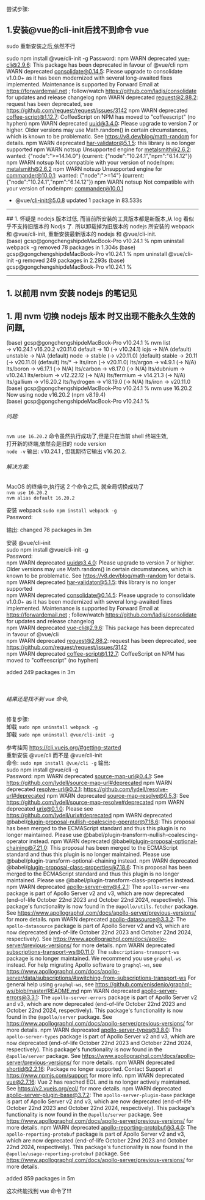 尝试步骤:

## 1.安装@vue的cli-init后找不到命令 vue

sudo 重新安装之后,依然不行  
  
sudo npm install @vue/cli-init -g
Password:
npm WARN deprecated vue-cli@2.9.6: This package has been deprecated in favour of @vue/cli
npm WARN deprecated consolidate@0.14.5: Please upgrade to consolidate v1.0.0+ as it has been modernized with several long-awaited fixes implemented. Maintenance is supported by Forward Email at https://forwardemail.net ; follow/watch https://github.com/ladjs/consolidate for updates and release changelog
npm WARN deprecated request@2.88.2: request has been deprecated, see https://github.com/request/request/issues/3142
npm WARN deprecated coffee-script@1.12.7: CoffeeScript on NPM has moved to "coffeescript" (no hyphen)
npm WARN deprecated uuid@3.4.0: Please upgrade  to version 7 or higher.  Older versions may use Math.random() in certain circumstances, which is known to be problematic.  See https://v8.dev/blog/math-random for details.
npm WARN deprecated har-validator@5.1.5: this library is no longer supported
npm WARN notsup Unsupported engine for metalsmith@2.6.2: wanted: {"node":">=14.14.0"} (current: {"node":"10.24.1","npm":"6.14.12"})
npm WARN notsup Not compatible with your version of node/npm: metalsmith@2.6.2
npm WARN notsup Unsupported engine for commander@10.0.1: wanted: {"node":">=14"} (current: {"node":"10.24.1","npm":"6.14.12"})
npm WARN notsup Not compatible with your version of node/npm: commander@10.0.1

+ @vue/cli-init@5.0.8
updated 1 package in 83.533s

<hr/>
## 1. 怀疑是 nodejs 版本过低, 而当前所安装的工具版本都是新版本,从 log 看似乎不支持旧版本的 Nodjs 了.  
所以卸载掉为旧版本的 nodejs 所安装的 webpack 和 @vue/cli-init, 重新安装最新版本的 nodejs 和 @vue/cli-init.<br/>
(base) gcsp@gongchengshipdeMacBook-Pro v10.24.1 % npm uninstall webpack -g
removed 78 packages in 1.304s
(base) gcsp@gongchengshipdeMacBook-Pro v10.24.1 % npm uninstall @vue/cli-init -g
removed 249 packages in 2.293s
(base) gcsp@gongchengshipdeMacBook-Pro v10.24.1 %
<hr/>

## 1. 以前用 nvm 安装 nodejs 的笔记见  


## 1. 用 nvm 切换 nodejs 版本 时又出现不能永久生效的问题,
(base) gcsp@gongchengshipdeMacBook-Pro v10.24.1 % nvm list <br/>
->     v10.24.1
       v16.20.2
       v20.11.0
default -> 10 (-> v10.24.1)
iojs -> N/A (default)
unstable -> N/A (default)
node -> stable (-> v20.11.0) (default)
stable -> 20.11 (-> v20.11.0) (default)
lts/* -> lts/iron (-> v20.11.0)
lts/argon -> v4.9.1 (-> N/A)
lts/boron -> v6.17.1 (-> N/A)
lts/carbon -> v8.17.0 (-> N/A)
lts/dubnium -> v10.24.1
lts/erbium -> v12.22.12 (-> N/A)
lts/fermium -> v14.21.3 (-> N/A)
lts/gallium -> v16.20.2
lts/hydrogen -> v18.19.0 (-> N/A)
lts/iron -> v20.11.0
(base) gcsp@gongchengshipdeMacBook-Pro v10.24.1 % nvm use 16.20.2
Now using node v16.20.2 (npm v8.19.4)
<br/>
(base) gcsp@gongchengshipdeMacBook-Pro v10.24.1 %

###### 问题:  
`nvm use 16.20.2` 命令虽然执行成功了,但是只在当前 shell 终端生效,  
打开新的终端,依然会是旧的 node version  
`node -v` 输出: v10.24.1 , 但我期待它输出 v16.20.2.
###### 解决方案:
MacOS 的终端中,执行这 2 个命令之后, 就全局切换成功了  
`nvm use 16.20.2`  
`nvm alias default 16.20.2` 

安装 webpack
`sudo npm install webpack -g`  
Password:

输出: changed 78 packages in 3m

安装 @vue/cli-init  
sudo npm install @vue/cli-init -g                       
Password:  
npm WARN deprecated uuid@3.4.0: Please upgrade  to version 7 or higher.  Older versions may use Math.random() in certain circumstances, which is known to be problematic.  See https://v8.dev/blog/math-random for details.  
npm WARN deprecated har-validator@5.1.5: this library is no longer supported  
npm WARN deprecated consolidate@0.14.5: Please upgrade to consolidate v1.0.0+ as it has been modernized with several long-awaited fixes implemented. Maintenance is supported by Forward Email at https://forwardemail.net ; follow/watch https://github.com/ladjs/consolidate for updates and release changelog  
npm WARN deprecated vue-cli@2.9.6: This package has been deprecated in favour of @vue/cli  
npm WARN deprecated request@2.88.2: request has been deprecated, see https://github.com/request/request/issues/3142  
npm WARN deprecated coffee-script@1.12.7: CoffeeScript on NPM has moved to "coffeescript" (no hyphen)  

added 249 packages in 3m  

<br/>

###### 结果还是找不到 vue 命令,   
修复步骤:  
卸载 `sudo npm uninstall webpack -g`  
卸载 `sudo npm uninstall @vue/cli-init -g`  
  
参考挂网 https://cli.vuejs.org/#getting-started  
重新安装 @vue/cli 而不是 @vue/cli-init  
命令: `sudo npm install @vue/cli -g`
输出:  
sudo npm install @vue/cli -g      
Password:
npm WARN deprecated source-map-url@0.4.1: See https://github.com/lydell/source-map-url#deprecated
npm WARN deprecated resolve-url@0.2.1: https://github.com/lydell/resolve-url#deprecated
npm WARN deprecated source-map-resolve@0.5.3: See https://github.com/lydell/source-map-resolve#deprecated
npm WARN deprecated urix@0.1.0: Please see https://github.com/lydell/urix#deprecated
npm WARN deprecated @babel/plugin-proposal-nullish-coalescing-operator@7.18.6: This proposal has been merged to the ECMAScript standard and thus this plugin is no longer maintained. Please use @babel/plugin-transform-nullish-coalescing-operator instead.
npm WARN deprecated @babel/plugin-proposal-optional-chaining@7.21.0: This proposal has been merged to the ECMAScript standard and thus this plugin is no longer maintained. Please use @babel/plugin-transform-optional-chaining instead.
npm WARN deprecated @babel/plugin-proposal-class-properties@7.18.6: This proposal has been merged to the ECMAScript standard and thus this plugin is no longer maintained. Please use @babel/plugin-transform-class-properties instead.
npm WARN deprecated apollo-server-env@4.2.1: The `apollo-server-env` package is part of Apollo Server v2 and v3, which are now deprecated (end-of-life October 22nd 2023 and October 22nd 2024, respectively). This package's functionality is now found in the `@apollo/utils.fetcher` package. See https://www.apollographql.com/docs/apollo-server/previous-versions/ for more details.
npm WARN deprecated apollo-datasource@3.3.2: The `apollo-datasource` package is part of Apollo Server v2 and v3, which are now deprecated (end-of-life October 22nd 2023 and October 22nd 2024, respectively). See https://www.apollographql.com/docs/apollo-server/previous-versions/ for more details.
npm WARN deprecated subscriptions-transport-ws@0.11.0: The `subscriptions-transport-ws` package is no longer maintained. We recommend you use `graphql-ws` instead. For help migrating Apollo software to `graphql-ws`, see https://www.apollographql.com/docs/apollo-server/data/subscriptions/#switching-from-subscriptions-transport-ws    For general help using `graphql-ws`, see https://github.com/enisdenjo/graphql-ws/blob/master/README.md
npm WARN deprecated apollo-server-errors@3.3.1: The `apollo-server-errors` package is part of Apollo Server v2 and v3, which are now deprecated (end-of-life October 22nd 2023 and October 22nd 2024, respectively). This package's functionality is now found in the `@apollo/server` package. See https://www.apollographql.com/docs/apollo-server/previous-versions/ for more details.
npm WARN deprecated apollo-server-types@3.8.0: The `apollo-server-types` package is part of Apollo Server v2 and v3, which are now deprecated (end-of-life October 22nd 2023 and October 22nd 2024, respectively). This package's functionality is now found in the `@apollo/server` package. See https://www.apollographql.com/docs/apollo-server/previous-versions/ for more details.
npm WARN deprecated shortid@2.2.16: Package no longer supported. Contact Support at https://www.npmjs.com/support for more info.
npm WARN deprecated vue@2.7.16: Vue 2 has reached EOL and is no longer actively maintained. See https://v2.vuejs.org/eol/ for more details.
npm WARN deprecated apollo-server-plugin-base@3.7.2: The `apollo-server-plugin-base` package is part of Apollo Server v2 and v3, which are now deprecated (end-of-life October 22nd 2023 and October 22nd 2024, respectively). This package's functionality is now found in the `@apollo/server` package. See https://www.apollographql.com/docs/apollo-server/previous-versions/ for more details.
npm WARN deprecated apollo-reporting-protobuf@3.4.0: The `apollo-reporting-protobuf` package is part of Apollo Server v2 and v3, which are now deprecated (end-of-life October 22nd 2023 and October 22nd 2024, respectively). This package's functionality is now found in the `@apollo/usage-reporting-protobuf` package. See https://www.apollographql.com/docs/apollo-server/previous-versions/ for more details.

added 859 packages in 5m
<br/>

这次终能找到 vue 命令了!!!
